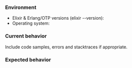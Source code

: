 ### Environment

* Elixir & Erlang/OTP versions (elixir --version): 
* Operating system: 

### Current behavior

Include code samples, errors and stacktraces if appropriate.

### Expected behavior
